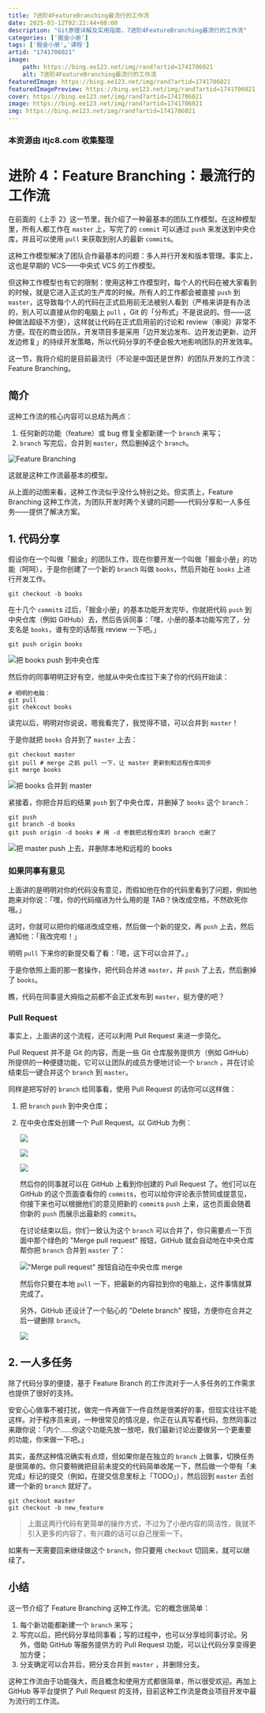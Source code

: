```yaml
---
title: 7进阶4FeatureBranching最流行的工作流
date: 2025-03-12T02:22:44+08:00
description: "Git原理详解及实用指南，7进阶4FeatureBranching最流行的工作流"
categories: ['掘金小册']
tags: ['掘金小册','课程']
artid: "1741706021"
image:
    path: https://bing.ee123.net/img/rand?artid=1741706021
    alt: 7进阶4FeatureBranching最流行的工作流
featuredImage: https://bing.ee123.net/img/rand?artid=1741706021
featuredImagePreview: https://bing.ee123.net/img/rand?artid=1741706021
cover: https://bing.ee123.net/img/rand?artid=1741706021
image: https://bing.ee123.net/img/rand?artid=1741706021
img: https://bing.ee123.net/img/rand?artid=1741706021
---
```


### 本资源由 itjc8.com 收集整理
# 进阶 4：Feature Branching：最流行的工作流

在前面的《上手 2》这一节里，我介绍了一种最基本的团队工作模型。在这种模型里，所有人都工作在 `master` 上，写完了的 `commit` 可以通过 `push` 来发送到中央仓库，并且可以使用 `pull` 来获取到别人的最新 `commit`s。

这种工作模型解决了团队合作最基本的问题：多人并行开发和版本管理。事实上，这也是早期的 VCS——中央式 VCS 的工作模型。

但这种工作模型也有它的限制：使用这种工作模型时，每个人的代码在被大家看到的时候，就是它进入正式的生产库的时候。所有人的工作都会被直接 `push` 到 `master`，这导致每个人的代码在正式启用前无法被别人看到（严格来讲是有办法的，别人可以直接从你的电脑上 `pull` ，Git 的「分布式」不是说说的。但——这种做法超级不方便），这样就让代码在正式启用前的讨论和 review（审阅）非常不方便。现在的商业团队，开发项目多是采用「边开发边发布、边开发边更新、边开发边修复」的持续开发策略，所以代码分享的不便会极大地影响团队的开发效率。

这一节，我将介绍的是目前最流行（不论是中国还是世界）的团队开发的工作流：Feature Branching。

## 简介

这种工作流的核心内容可以总结为两点：

1. 任何新的功能（feature）或 bug 修复全都新建一个 `branch` 来写；
2. `branch` 写完后，合并到 `master`，然后删掉这个 `branch`。

![Feature Branching](https://user-gold-cdn.xitu.io/2017/11/21/15fde6edbfe362c4?w=600&h=476&f=gif&s=627308)

这就是这种工作流最基本的模型。

从上面的动图来看，这种工作流似乎没什么特别之处。但实质上，Feature Branching 这种工作流，为团队开发时两个关键的问题——代码分享和一人多任务——提供了解决方案。

## 1. 代码分享

假设你在一个叫做「掘金」的团队工作，现在你要开发一个叫做「掘金小册」的功能（呵呵），于是你创建了一个新的 `branch` 叫做 `books`，然后开始在 `books` 上进行开发工作。

```shell
git checkout -b books
```

在十几个 `commit`s 过后，「掘金小册」的基本功能开发完毕，你就把代码 `push` 到中央仓库（例如 GitHub）去，然后告诉同事：「嘿，小册的基本功能写完了，分支名是 `books`，谁有空的话帮我 review 一下吧。」

```shell
git push origin books
```

![把 books push 到中央仓库](https://user-gold-cdn.xitu.io/2017/11/29/16007bb30da619c5?w=590&h=854&f=gif&s=143898)

然后你的同事明明正好有空，他就从中央仓库拉下来了你的代码开始读：

```shell
# 明明的电脑：
git pull
git chekcout books
```

读完以后，明明对你说说，嗯我看完了，我觉得不错，可以合并到 `master`！

于是你就把 `books` 合并到了 `master` 上去：

```shell
git checkout master
git pull # merge 之前 pull 一下，让 master 更新到和远程仓库同步
git merge books
```

![把 books 合并到 master](https://user-gold-cdn.xitu.io/2017/11/29/160087ca5a7d901a?w=484&h=672&f=gif&s=579053)

紧接着，你把合并后的结果 `push` 到了中央仓库，并删掉了 `books` 这个 `branch`：

```shell
git push
git branch -d books
git push origin -d books # 用 -d 参数把远程仓库的 branch 也删了
```

![把 master push 上去，并删除本地和远程的 books](https://user-gold-cdn.xitu.io/2017/11/29/1600877abc63a4d9?w=482&h=594&f=gif&s=492135)

### 如果同事有意见

上面讲的是明明对你的代码没有意见，而假如他在你的代码里看到了问题，例如他跑来对你说：「嘿，你的代码缩进为什么用的是 TAB？快改成空格，不然砍死你哦。」

这时，你就可以把你的缩进改成空格，然后做一个新的提交，再 `push` 上去，然后通知他：「我改完啦！」

明明 `pull` 下来你的新提交看了看：「嗯，这下可以合并了。」

于是你依照上面的那一套操作，把代码合并进 `master`，并 `push` 了上去，然后删掉了 `books`。

瞧，代码在同事竖大拇指之前都不会正式发布到 `master`，挺方便的吧？

### Pull Request

事实上，上面讲的这个流程，还可以利用 Pull Request 来进一步简化。

Pull Request 并不是 Git 的内容，而是一些 Git 仓库服务提供方（例如 GitHub）所提供的一种便捷功能，它可以让团队的成员方便地讨论一个 `branch` ，并在讨论结束后一键合并这个 `branch` 到 `master`。

同样是把写好的 `branch` 给同事看，使用 Pull Request 的话你可以这样做：

1. 把 `branch` `push` 到中央仓库；

2. 在中央仓库处创建一个 Pull Request。以 GitHub 为例：

   ![](https://user-gold-cdn.xitu.io/2017/11/21/15fde6edbe5190a4?w=1000&h=465&f=jpeg&s=135485)

   ![](https://user-gold-cdn.xitu.io/2017/11/21/15fde6edbeda949d?w=882&h=669&f=jpeg&s=158636)

   ![](https://user-gold-cdn.xitu.io/2017/11/21/15fde6edc112a514?w=796&h=616&f=jpeg&s=145692)

   然后你的同事就可以在 GitHub 上看到你创建的 Pull Request 了。他们可以在 GitHub 的这个页面查看你的 `commit`s，也可以给你评论表示赞同或提意见，你接下来也可以根据他们的意见把新的 `commit`s `push` 上来，这也页面会随着你新的 `push` 而展示出最新的 `commits`。

   在讨论结束以后，你们一致认为这个 `branch` 可以合并了，你只需要点一下页面中那个绿色的 "Merge pull request" 按钮，GitHub 就会自动地在中央仓库帮你把 `branch` 合并到 `master` 了：
   
   !["Merge pull request" 按钮自动在中央仓库 merge](https://user-gold-cdn.xitu.io/2017/11/30/1600884104e5bb94?w=458&h=594&f=gif&s=129309)
   
   然后你只要在本地 `pull` 一下，把最新的内容拉到你的电脑上，这件事情就算完成了。

   另外，GitHub 还设计了一个贴心的 "Delete branch" 按钮，方便你在合并之后一键删除 `branch`。

   ![](https://user-gold-cdn.xitu.io/2017/11/21/15fde6edbfbe3b64?w=793&h=132&f=jpeg&s=22712)

## 2. 一人多任务

除了代码分享的便捷，基于 Feature Branch 的工作流对于一人多任务的工作需求也提供了很好的支持。

安安心心做事不被打扰，做完一件再做下一件自然是很美好的事，但现实往往不能这样。对于程序员来说，一种很常见的情况是，你正在认真写着代码，忽然同事过来跟你说：「内个……你这个功能先放一放吧，我们最新讨论出要做另一个更重要的功能，你来做一下吧。」

其实，虽然这种情况确实有点烦，但如果你是在独立的 `branch` 上做事，切换任务是很简单的。你只要稍微把目前未提交的代码简单收尾一下，然后做一个带有「未完成」标记的提交（例如，在提交信息里标上「TODO」），然后回到 `master` 去创建一个新的 `branch` 就好了。

```shell
git checkout master
git checkout -b new_feature
```

> 上面这两行代码有更简单的操作方式，不过为了小册内容的简洁性，我就不引入更多的内容了，有兴趣的话可以自己搜索一下。

如果有一天需要回来继续做这个 `branch`，你只要用 `checkout` 切回来，就可以继续了。

## 小结

这一节介绍了 Feature Branching 这种工作流。它的概念很简单：

1. 每个新功能都新建一个 `branch` 来写；
2. 写完以后，把代码分享给同事看；写的过程中，也可以分享给同事讨论。另外，借助 GitHub 等服务提供方的 Pull Request 功能，可以让代码分享变得更加方便；
3. 分支确定可以合并后，把分支合并到 `master` ，并删除分支。

这种工作流由于功能强大，而且概念和使用方式都很简单，所以很受欢迎。再加上 GitHub 等平台提供了 Pull Request 的支持，目前这种工作流是商业项目开发中最为流行的工作流。